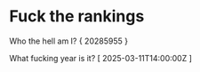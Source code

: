 # Fuck the rankings

Who the hell am I?
{ 20285955 }

What fucking year is it?
[ 2025-03-11T14:00:00Z ]
